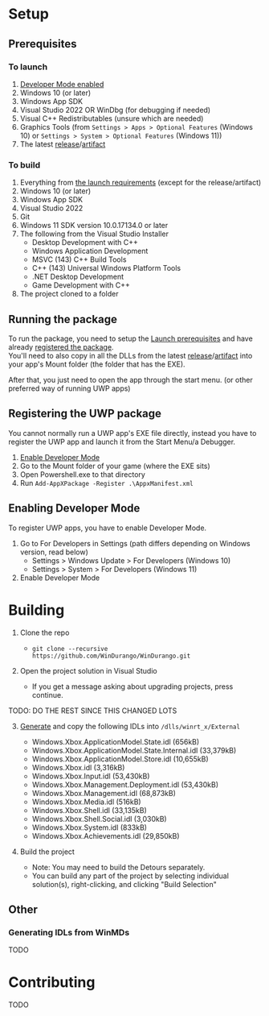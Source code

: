 # Setup

## Prerequisites

### To launch
1. [Developer Mode enabled](#enabling-developer-mode)
2. Windows 10 (or later)
3. Windows App SDK
4. Visual Studio 2022 OR WinDbg (for debugging if needed)
5. Visual C++ Redistributables (unsure which are needed)
6. Graphics Tools (from `Settings > Apps > Optional Features` (Windows 10) or `Settings > System > Optional Features` (Windows 11))
7. The latest [release](https://github.com/WinDurango/WinDurango/releases)/[artifact](https://github.com/WinDurango/WinDurango/actions/workflows/msbuild.yml)

### To build

1. Everything from [the launch requirements](#to-launch) (except for the release/artifact)
2. Windows 10 (or later)
3. Windows App SDK
4. Visual Studio 2022
5. Git
6. Windows 11 SDK version 10.0.17134.0 or later
7. The following from the Visual Studio Installer
   - Desktop Development with C++
   - Windows Application Development
   - MSVC (143) C++ Build Tools
   - C++ (143) Universal Windows Platform Tools
   - .NET Desktop Development
   - Game Development with C++
8. The project cloned to a folder

## Running the package

To run the package, you need to setup the [Launch prerequisites](#to-launch) and have already [registered the package](#registering-the-uwp-package).   
You'll need to also copy in all the DLLs from the latest [release](https://github.com/WinDurango/WinDurango/releases)/[artifact](https://github.com/WinDurango/WinDurango/actions/workflows/msbuild.yml) into your app's Mount folder (the folder that has the EXE).  

After that, you just need to open the app through the start menu. (or other preferred way of running UWP apps)

## Registering the UWP package

You cannot normally run a UWP app's EXE file directly, instead you have to register the UWP app and launch it from the Start Menu/a Debugger.

1. [Enable Developer Mode](#enabling-developer-mode)
2. Go to the Mount folder of your game (where the EXE sits)
3. Open Powershell.exe to that directory
4. Run `Add-AppXPackage -Register .\AppxManifest.xml`

## Enabling Developer Mode

To register UWP apps, you have to enable Developer Mode.

1. Go to For Developers in Settings (path differs depending on Windows version, read below)
   - Settings > Windows Update > For Developers (Windows 10)
   - Settings > System > For Developers (Windows 11)
2. Enable Developer Mode

# Building

1. Clone the repo  
   - `git clone --recursive https://github.com/WinDurango/WinDurango.git`


2. Open the project solution in Visual Studio   
   - If you get a message asking about upgrading projects, press continue.

TODO: DO THE REST SINCE THIS CHANGED LOTS

3. [Generate](#generating-idls-from-winmds) and copy the following IDLs into `/dlls/winrt_x/External`
   - Windows.Xbox.ApplicationModel.State.idl (656kB)
   - Windows.Xbox.ApplicationModel.State.Internal.idl (33,379kB)
   - Windows.Xbox.ApplicationModel.Store.idl (10,655kB)
   - Windows.Xbox.idl (3,316kB)
   - Windows.Xbox.Input.idl (53,430kB)
   - Windows.Xbox.Management.Deployment.idl (53,430kB)
   - Windows.Xbox.Management.idl (68,873kB)
   - Windows.Xbox.Media.idl (516kB)
   - Windows.Xbox.Shell.idl (33,135kB)
   - Windows.Xbox.Shell.Social.idl (3,030kB)
   - Windows.Xbox.System.idl (833kB)
   - Windows.Xbox.Achievements.idl (29,850kB)


4. Build the project   
   - Note: You may need to build the Detours separately.
   - You can build any part of the project by selecting individual solution(s), right-clicking, and clicking "Build Selection"
   
## Other
### Generating IDLs from WinMDs
TODO

# Contributing
TODO
